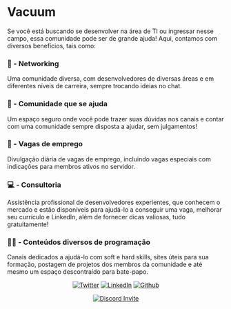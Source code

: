 # Vacuum

Se você está buscando se desenvolver na área de TI ou ingressar nesse campo, essa comunidade pode ser de grande ajuda! Aqui, contamos com diversos benefícios, tais como:

### 👥 - Networking
Uma comunidade diversa, com desenvolvedores de diversas áreas e em diferentes níveis de carreira, sempre trocando ideias no chat.

### 🤝 - Comunidade que se ajuda
Um espaço seguro onde você pode trazer suas dúvidas nos canais e contar com uma comunidade sempre disposta a ajudar, sem julgamentos!

### 💼 - Vagas de emprego
Divulgação diária de vagas de emprego, incluindo vagas especiais com indicações para membros ativos no servidor.

### 💻 - Consultoria
Assistência profissional de desenvolvedores experientes, que conhecem o mercado e estão disponíveis para ajudá-lo a conseguir uma vaga, melhorar seu currículo e LinkedIn, além de fornecer dicas valiosas, tudo gratuitamente!

### 👨‍💻 - Conteúdos diversos de programação
Canais dedicados a ajudá-lo com soft e hard skills, sites úteis para sua formação, postagem de projetos dos membros da comunidade e até mesmo um espaço descontraído para bate-papo.

<div align="center">
  
 [![Twitter](https://custom-icon-badges.demolab.com/badge/-Twitter-1DA1F2?style=for-the-badge&logo=twitter&logoColor=white)](https://twitter.com/VacuumORG) 
 [![LinkedIn](https://custom-icon-badges.demolab.com/badge/-LinkedIn-0A66C2?style=for-the-badge&logo=linkedin)](https://www.linkedin.com/company/vacuumm/mycompany/)
 [![Github](https://custom-icon-badges.demolab.com/badge/-Github-181717?style=for-the-badge&logo=github)](https://github.com/VacuumORG)

 [![Discord Invite](https://invidget.switchblade.xyz/vacuum)](discord.gg/vacuum)
</div>

